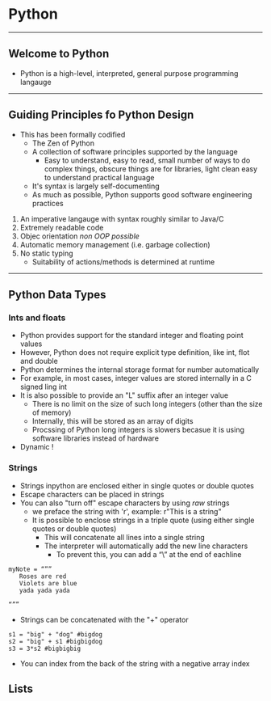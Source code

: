 # Python 
---
## Welcome to Python 
- Python is a high-level, interpreted, general purpose programming langauge
---

## Guiding Principles fo Python Design 
- This has been formally codified
	- The Zen of Python 
	- A collection of software principles supported by the language 
		- Easy to understand, easy to read, small number of ways to do complex things, obscure things are for libraries, light clean easy to understand practical language
	- It's syntax is largely self-documenting 
	- As much as possible, Python supports good software engineering practices 
1. An imperative langauge with syntax roughly similar to Java/C
2. Extremely readable code
3. Objec orientation *non OOP possible*
4. Automatic memory management (i.e. garbage collection)
5. No static typing 
	- Suitability of actions/methods is determined at runtime 
---
## Python Data Types

### Ints and floats
- Python provides support for the standard integer and floating point values
- However, Python does not require explicit type definition, like int, flot and double
- Python determines the internal storage format for number automatically 
- For example, in most cases, integer values are stored internally in a C signed ling int
- It is also possible to provide an "L" suffix after an integer value
	- There is no limit on the size of such long integers (other than the size of memory)
	- Internally, this will be stored as an array of digits
	- Procssing of Python long integers is slowers becasue it is using software libraries instead of hardware
- Dynamic ! 
### Strings
- Strings inpython are enclosed either in single quotes or double quotes
- Escape characters can be placed in strings
- You can also "turn off" escape characters by using *raw* strings 
	- we preface the string with 'r', example: r"This is a string"
	- It is possible to enclose strings in a triple quote (using either single quotes or double quotes)
		- This will concatenate all lines into a single string
		- The interpreter will automatically add the new line characters
			- To prevent this, you can add a “\” at the end of eachline
```
myNote = “””
   Roses are red
   Violets are blue
   yada yada yada

“””
```
- Strings can be concatenated with the "+" operator
```
s1 = "big" + "dog" #bigdog
s2 = "big" + s1 #bigbigdog
s3 = 3*s2 #bigbigbig 
```
- You can index from the back of the string with a negative array index
## Lists

